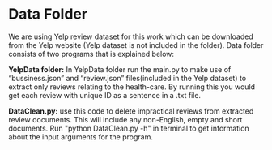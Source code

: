 # Data Folder
We are using Yelp review dataset for this work which can be
downloaded from the Yelp website (Yelp dataset is not included in the folder).
Data folder consists of two programs that is explained below:

__YelpData
folder:__ In YelpData folder run the main.py to make use of “bussiness.json” and
“review.json” files(included in the Yelp dataset) to extract only reviews
relating to the health-care. By running this you would get each review with
unique ID as a sentence in a .txt file. 

__DataClean.py:__ use this code to
delete impractical reviews from extracted review documents. This will include
any non-English, empty and short documents. Run "python DataClean.py -h" in
terminal to get information about the input arguments for the program.
